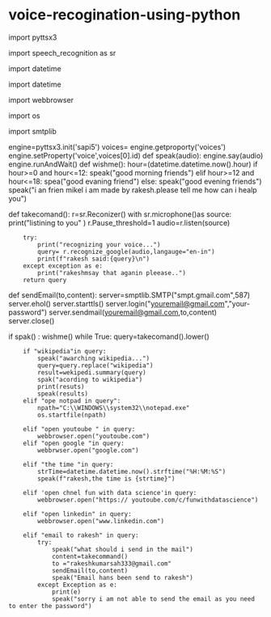 # voice-recogination-using-python
import pyttsx3 

import speech_recognition as sr 

import datetime

import datetime

import webbrowser


import os

import smtplib



engine=pyttsx3.init('sapi5')
voices= engine.getproporty('voices')
engine.setProperty('voice',voices[0].id)
def speak(audio):
    engine.say(audio)
    engine.runAndWait()
def wishme():
    hour=(datetime.datetime.now().hour)
    if hour>=0 and hour<=12:
        speak("good morning friends")
    elif hour>=12 and hour<=18:
        spea("good evaning friend")
    else:
        speak("good evening friends")
    speak("i an frien mikel  i am made by rakesh.please tell me how can i healp you")
    
def takecomand():
    r=sr.Reconizer()
    with sr.microphone()as source:
        print("listining to you" )
        r.Pause_threshold=1
        audio=r.listen(source)
        
        try:
            print("recognizing your voice...")
            query= r.recognize_google(audio,langauge="en-in")
            print(f"rakesh said:{query}\n")
        except exception as e:
            print("rakeshmsay that aganin pleease..")
        return query
def sendEmail(to,content):
    server=smptlib.SMTP("smpt.gmail.com",587)
    server.ehol()
    server.starttls()
    server.login("youremail@gmail.com","your-password")
    server.sendmail(youremail@gmail.com,to,content)
    server.close()

if spak()  :
    wishme()
    while True:
        query=takecomand().lower()
        
        if "wikipedia"in query:
            speak("awarching wikipedia...")
            query=query.replace("wikipedia")
            result=wekipedi.summary(query)
            spak("acording to wikipedia")
            print(resuts)
            speak(results)
        elif "ope notpad in query":
            npath="C:\\WINDOWS\\system32\\notepad.exe"
            os.startfile(npath)
            
        elif "open youtoube " in query:
            webbrowser.open("youtoube.com")
        elif "open google "in query:
            webbrwser.open("google.com")
        
        elif "the time "in query:
            strTime=datetime.datetime.now().strftime("%H:%M:%S")
            speak(f"rakesh,the time is {strtime}")
            
        elif 'open chnel fun with data science'in query:
            webbrowser.open("https:// youtoube.com/c/funwithdatascience")
            
        elif "open linkedin" in query:
            webbrowser.open("www.linkedin.com")
        
        elif "email to rakesh" in query:
            try:
                speak("what should i send in the mail")
                content=takecommand()
                to ="rakeshkumarsah333@gmail.com"
                sendEmail(to,content)
                speak("Email hans been send to rakesh")
            except Exception as e:
                print(e)
                speak("sorry i am not able to send the email as you need to enter the password")
                 
            
